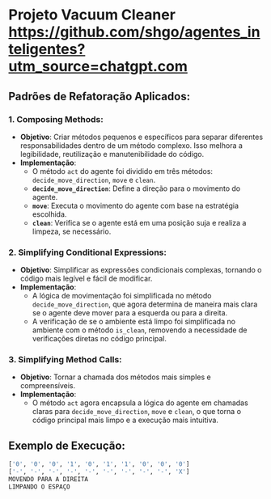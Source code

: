 # Projeto Vacuum Cleaner https://github.com/shgo/agentes_inteligentes?utm_source=chatgpt.com

## Padrões de Refatoração Aplicados:

### 1. **Composing Methods**:
   - **Objetivo**: Criar métodos pequenos e específicos para separar diferentes responsabilidades dentro de um método complexo. Isso melhora a legibilidade, reutilização e manutenibilidade do código.
   - **Implementação**:
     - O método `act` do agente foi dividido em três métodos: `decide_move_direction`, `move` e `clean`.
     - **`decide_move_direction`**: Define a direção para o movimento do agente.
     - **`move`**: Executa o movimento do agente com base na estratégia escolhida.
     - **`clean`**: Verifica se o agente está em uma posição suja e realiza a limpeza, se necessário.

### 2. **Simplifying Conditional Expressions**:
   - **Objetivo**: Simplificar as expressões condicionais complexas, tornando o código mais legível e fácil de modificar.
   - **Implementação**:
     - A lógica de movimentação foi simplificada no método `decide_move_direction`, que agora determina de maneira mais clara se o agente deve mover para a esquerda ou para a direita.
     - A verificação de se o ambiente está limpo foi simplificada no ambiente com o método `is_clean`, removendo a necessidade de verificações diretas no código principal.

### 3. **Simplifying Method Calls**:
   - **Objetivo**: Tornar a chamada dos métodos mais simples e compreensíveis.
   - **Implementação**:
     - O método `act` agora encapsula a lógica do agente em chamadas claras para `decide_move_direction`, `move` e `clean`, o que torna o código principal mais limpo e a execução mais intuitiva.

## Exemplo de Execução:

```bash
['0', '0', '0', '1', '0', '1', '1', '0', '0', '0']
['-', '-', '-', '-', '-', '-', '-', '-', '-', 'X']
MOVENDO PARA A DIREITA
LIMPANDO O ESPAÇO
```